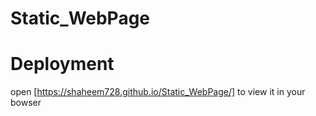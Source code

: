 # Static_WebPage
# Deployment
open [https://shaheem728.github.io/Static_WebPage/] to view it in your bowser

